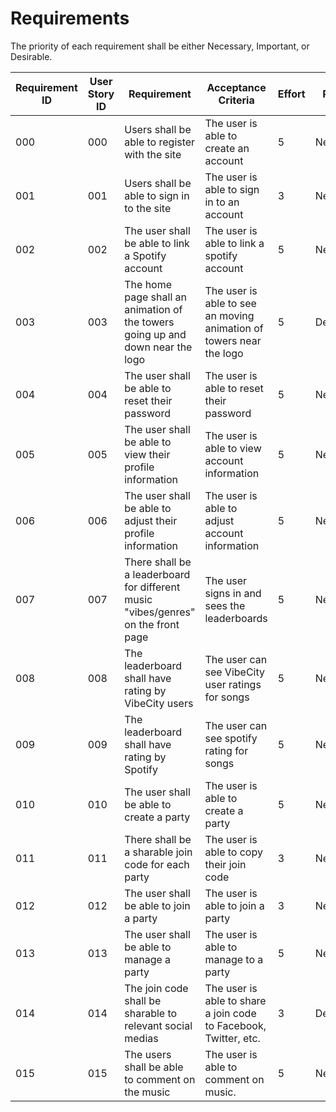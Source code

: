 # Requirements

The priority of each requirement shall be either Necessary, Important, or Desirable.

| Requirement ID | User Story ID | Requirement | Acceptance Criteria | Effort | Priority | Status |
|----------------|---------------|-------------|---------------------|--------|----------|--------|
|            000 |           000 | Users shall be able to register with the site | The user is able to create an account | 5 | Necessary | Not Started |
|            001 |           001 | Users shall be able to sign in to the site | The user is able to sign in to an account | 3 | Necessary | Not Started |
|            002 |           002 | The user shall be able to link a Spotify account | The user is able to link a spotify account | 5 | Necessary | Not Started |
|            003 |           003 | The home page shall an animation of the towers going up and down near the logo | The user is able to see an moving animation of towers near the logo | 5 | Desirable | Not Started |
|            004 |           004 | The user shall be able to reset their password | The user is able to reset their password | 5 | Necessary | Not Started |
|            005 |           005 | The user shall be able to view their profile information | The user is able to view account information | 5 | Necessary | Not Started |
|            006 |           006 | The user shall be able to adjust their profile information | The user is able to adjust account information | 5 | Necessary | Not Started |
|            007 |           007 | There shall be a leaderboard for different music "vibes/genres" on the front page | The user signs in and sees the leaderboards | 5 | Necessary | Not Started |
|            008 |           008 | The leaderboard shall have rating by VibeCity users | The user can see VibeCity user ratings for songs | 5 | Necessary | Not Started |
|            009 |           009 | The leaderboard shall have rating by Spotify | The user can see spotify rating for songs | 5 | Necessary | Not Started |
|            010 |           010 | The user shall be able to create a party | The user is able to create a party | 5 | Necessary | Not Started |
|            011 |           011 | There shall be a sharable join code for each party | The user is able to copy their join code | 3 | Necessary | Not Started |
|            012 |           012 | The user shall be able to join a party | The user is able to join a party | 3 | Necessary | Not Started |
|            013 |           013 | The user shall be able to manage a party | The user is able to manage to a party | 5 | Necessary | Not Started |
|            014 |           014 | The join code shall be sharable to relevant social medias | The user is able to share a join code to Facebook, Twitter, etc. | 3 | Desirable | Not Started |
|            015 |           015 | The users shall be able to comment on the music | The user is able to comment on music. | 5 | Necessary | Not Started |